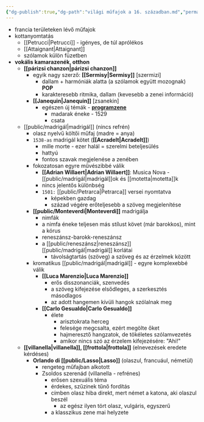 ```yaml
---
{"dg-publish":true,"dg-path":"világi műfajok a 16. században.md","permalink":"/vilagi-mufajok-a-16-szazadban/"}
---
```


-   francia területeken lévő műfajok
-   kottanyomtatás
    -   [[Petrucci\|Petrucci]] - igényes, de túl aprólékos
    -   [[Attaignant\|Attaignant]]
    -   szólamok külön füzetben
-   **vokális kamarazenék, otthon**
    -   **[[párizsi chanzon\|párizsi chanzon]]**
        -   egyik nagy szerző: **[[Sermisy\|Sermisy]]** [szermizi]
            -   dallam + harmóniák alatta (a szólamok együtt mozognak) **POP**
            -   karakteresebb ritmika, dallam (kevesebb a zenei információ)
        -   **[[Janequin\|Janequin]]** [zsanekin]
            -   egészen új témák - **[programzene](programatikus)**
                -   madarak éneke - 1529
                -   csata
    -   [[public/madrigál\|madrigál]] (nincs refrén)
        -   olasz nyelvű költői műfaj (madre = anya)
        -   `1538-as` madrigál kötet (**[[Acradelt\|Acradelt]]**)
            -   mille morte - ezer halál = szerelmi beteljesülés
            -   hattyú
            -   fontos szavak megjelenése a zenében
        -   fokozatosan egyre művészibbé válik
            -   **[[Adrian Willaert\|Adrian Willaert]]**: Musica Nova - [[public/madrigál\|madrigál]]ok és [[motetta\|motetta]]k
            -   nincs jelentős különbség
            -   `1501:` [[public/Petrarca\|Petrarca]] versei nyomtatva
                -   képekben gazdag
                -   század végére erőteljesebb a szöveg megjelenítése
        -   **[[public/Monteverdi\|Monteverdi]]** madrigálja
            -   nimfák
            -   a nimfa éneke teljesen más stílust követ (már barokkos), mint a kórus
            -   reneszánsz-barokk-reneszánsz
            -   a [[public/reneszánsz\|reneszánsz]] [[public/madrigál\|madrigál]] korlátai
                -   távolságtartás (szöveg) a szöveg és az érzelmek között
        -   kromatikus [[public/madrigál\|madrigál]] - egyre komplexebbé válik
            -   **[[Luca Marenzio\|Luca Marenzio]]**
                -   erős disszonanciák, szenvedés
                -   a szöveg kifejezése elsődleges, a szerkesztés másodlagos
                -   az adott hangemen kívüli hangok szólalnak meg
            -   **[[Carlo Gesualdo\|Carlo Gesualdo]]**
                -   élete
                    -   arisztokrata herceg
                    -   felesége megcsalta, ezért megölte őket
                    -   hajmeresztő hangzatok, de tökéletes szólamvezetés
                    -   amikor nincs szó az érzelem kifejezésére: "Ahi!"
    -   **[[villanella\|villanella]], [[frottola\|frottola]]** (elnevezések eredete kérdéses)
        -   **Orlando di [[public/Lasso\|Lasso]]** (olaszul, francuául, németül)
            -   rengeteg műfajban alkotott
            -   Zsoldos szerenád (villanella - refrénes)
                -   erősen szexuális téma
                -   érdekes, szűzinek tűnő fordítás
                -   címben olasz hiba direkt, mert német a katona, aki olaszul beszél
                    -   az egész ilyen tört olasz, vulgáris, egyszerű
                -   a klasszikus zene mai helyzete